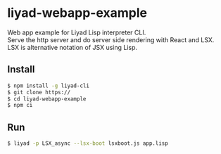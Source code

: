 # liyad-webapp-example

Web app example for Liyad Lisp interpreter CLI.  
Serve the http server and do server side rendering with React and LSX.  
LSX is alternative notation of JSX using Lisp.

## Install

```bash
$ npm install -g liyad-cli
$ git clone https://
$ cd liyad-webapp-example
$ npm ci
```

## Run

```bash
$ liyad -p LSX_async --lsx-boot lsxboot.js app.lisp
```
